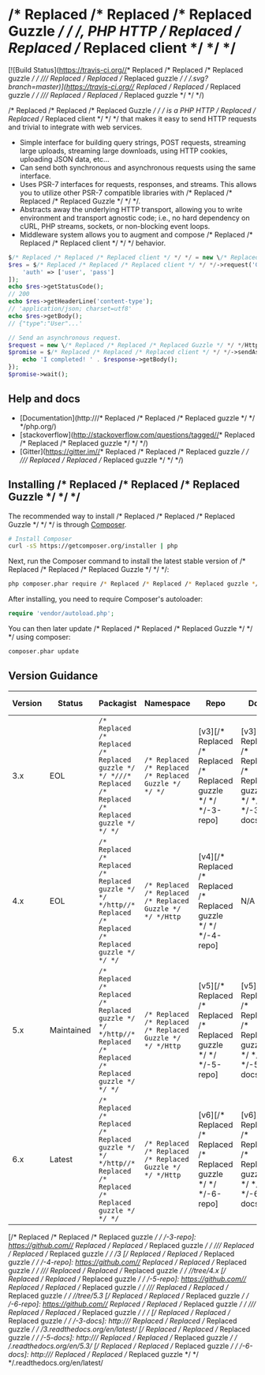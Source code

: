 /* Replaced /* Replaced /* Replaced Guzzle */ */ */, PHP HTTP /* Replaced /* Replaced /* Replaced client */ */ */
=======================

[![Build Status](https://travis-ci.org//* Replaced /* Replaced /* Replaced guzzle */ */ *///* Replaced /* Replaced /* Replaced guzzle */ */ */.svg?branch=master)](https://travis-ci.org//* Replaced /* Replaced /* Replaced guzzle */ */ *///* Replaced /* Replaced /* Replaced guzzle */ */ */)

/* Replaced /* Replaced /* Replaced Guzzle */ */ */ is a PHP HTTP /* Replaced /* Replaced /* Replaced client */ */ */ that makes it easy to send HTTP requests and
trivial to integrate with web services.

- Simple interface for building query strings, POST requests, streaming large
  uploads, streaming large downloads, using HTTP cookies, uploading JSON data,
  etc...
- Can send both synchronous and asynchronous requests using the same interface.
- Uses PSR-7 interfaces for requests, responses, and streams. This allows you
  to utilize other PSR-7 compatible libraries with /* Replaced /* Replaced /* Replaced Guzzle */ */ */.
- Abstracts away the underlying HTTP transport, allowing you to write
  environment and transport agnostic code; i.e., no hard dependency on cURL,
  PHP streams, sockets, or non-blocking event loops.
- Middleware system allows you to augment and compose /* Replaced /* Replaced /* Replaced client */ */ */ behavior.

```php
$/* Replaced /* Replaced /* Replaced client */ */ */ = new \/* Replaced /* Replaced /* Replaced Guzzle */ */ */Http\Client();
$res = $/* Replaced /* Replaced /* Replaced client */ */ */->request('GET', 'https://api.github.com/user', [
    'auth' => ['user', 'pass']
]);
echo $res->getStatusCode();
// 200
echo $res->getHeaderLine('content-type');
// 'application/json; charset=utf8'
echo $res->getBody();
// {"type":"User"...'

// Send an asynchronous request.
$request = new \/* Replaced /* Replaced /* Replaced Guzzle */ */ */Http\/* Replaced /* Replaced /* Replaced Psr7 */ */ */\Request('GET', 'http://httpbin.org');
$promise = $/* Replaced /* Replaced /* Replaced client */ */ */->sendAsync($request)->then(function ($response) {
    echo 'I completed! ' . $response->getBody();
});
$promise->wait();
```

## Help and docs

- [Documentation](http:///* Replaced /* Replaced /* Replaced guzzle */ */ */php.org/)
- [stackoverflow](http://stackoverflow.com/questions/tagged//* Replaced /* Replaced /* Replaced guzzle */ */ */)
- [Gitter](https://gitter.im//* Replaced /* Replaced /* Replaced guzzle */ */ *///* Replaced /* Replaced /* Replaced guzzle */ */ */)


## Installing /* Replaced /* Replaced /* Replaced Guzzle */ */ */

The recommended way to install /* Replaced /* Replaced /* Replaced Guzzle */ */ */ is through
[Composer](http://getcomposer.org).

```bash
# Install Composer
curl -sS https://getcomposer.org/installer | php
```

Next, run the Composer command to install the latest stable version of /* Replaced /* Replaced /* Replaced Guzzle */ */ */:

```bash
php composer.phar require /* Replaced /* Replaced /* Replaced guzzle */ */ */http//* Replaced /* Replaced /* Replaced guzzle */ */ */
```

After installing, you need to require Composer's autoloader:

```php
require 'vendor/autoload.php';
```

You can then later update /* Replaced /* Replaced /* Replaced Guzzle */ */ */ using composer:

 ```bash
composer.phar update
 ```


## Version Guidance

| Version | Status     | Packagist           | Namespace    | Repo                | Docs                | PSR-7 | PHP Version |
|---------|------------|---------------------|--------------|---------------------|---------------------|-------|-------------|
| 3.x     | EOL        | `/* Replaced /* Replaced /* Replaced guzzle */ */ *///* Replaced /* Replaced /* Replaced guzzle */ */ */`     | `/* Replaced /* Replaced /* Replaced Guzzle */ */ */`     | [v3][/* Replaced /* Replaced /* Replaced guzzle */ */ */-3-repo] | [v3][/* Replaced /* Replaced /* Replaced guzzle */ */ */-3-docs] | No    | >= 5.3.3    |
| 4.x     | EOL        | `/* Replaced /* Replaced /* Replaced guzzle */ */ */http//* Replaced /* Replaced /* Replaced guzzle */ */ */` | `/* Replaced /* Replaced /* Replaced Guzzle */ */ */Http` | [v4][/* Replaced /* Replaced /* Replaced guzzle */ */ */-4-repo] | N/A                 | No    | >= 5.4.0    |
| 5.x     | Maintained | `/* Replaced /* Replaced /* Replaced guzzle */ */ */http//* Replaced /* Replaced /* Replaced guzzle */ */ */` | `/* Replaced /* Replaced /* Replaced Guzzle */ */ */Http` | [v5][/* Replaced /* Replaced /* Replaced guzzle */ */ */-5-repo] | [v5][/* Replaced /* Replaced /* Replaced guzzle */ */ */-5-docs] | No    | >= 5.4.0    |
| 6.x     | Latest     | `/* Replaced /* Replaced /* Replaced guzzle */ */ */http//* Replaced /* Replaced /* Replaced guzzle */ */ */` | `/* Replaced /* Replaced /* Replaced Guzzle */ */ */Http` | [v6][/* Replaced /* Replaced /* Replaced guzzle */ */ */-6-repo] | [v6][/* Replaced /* Replaced /* Replaced guzzle */ */ */-6-docs] | Yes   | >= 5.5      |

[/* Replaced /* Replaced /* Replaced guzzle */ */ */-3-repo]: https://github.com//* Replaced /* Replaced /* Replaced guzzle */ */ *///* Replaced /* Replaced /* Replaced guzzle */ */ */3
[/* Replaced /* Replaced /* Replaced guzzle */ */ */-4-repo]: https://github.com//* Replaced /* Replaced /* Replaced guzzle */ */ *///* Replaced /* Replaced /* Replaced guzzle */ */ *//tree/4.x
[/* Replaced /* Replaced /* Replaced guzzle */ */ */-5-repo]: https://github.com//* Replaced /* Replaced /* Replaced guzzle */ */ *///* Replaced /* Replaced /* Replaced guzzle */ */ *//tree/5.3
[/* Replaced /* Replaced /* Replaced guzzle */ */ */-6-repo]: https://github.com//* Replaced /* Replaced /* Replaced guzzle */ */ *///* Replaced /* Replaced /* Replaced guzzle */ */ */
[/* Replaced /* Replaced /* Replaced guzzle */ */ */-3-docs]: http:///* Replaced /* Replaced /* Replaced guzzle */ */ */3.readthedocs.org/en/latest/
[/* Replaced /* Replaced /* Replaced guzzle */ */ */-5-docs]: http:///* Replaced /* Replaced /* Replaced guzzle */ */ */.readthedocs.org/en/5.3/
[/* Replaced /* Replaced /* Replaced guzzle */ */ */-6-docs]: http:///* Replaced /* Replaced /* Replaced guzzle */ */ */.readthedocs.org/en/latest/
